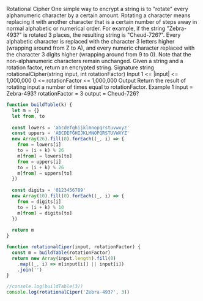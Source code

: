 Rotational Cipher
One simple way to encrypt a string is to "rotate" every alphanumeric character by a certain amount. Rotating a character means replacing it with another character that is a certain number of steps away in normal alphabetic or numerical order.
For example, if the string "Zebra-493?" is rotated 3 places, the resulting string is "Cheud-726?". Every alphabetic character is replaced with the character 3 letters higher (wrapping around from Z to A), and every numeric character replaced with the character 3 digits higher (wrapping around from 9 to 0). Note that the non-alphanumeric characters remain unchanged.
Given a string and a rotation factor, return an encrypted string.
Signature
string rotationalCipher(string input, int rotationFactor)
Input
1 <= |input| <= 1,000,000
0 <= rotationFactor <= 1,000,000
Output
Return the result of rotating input a number of times equal to rotationFactor.
Example 1
input = Zebra-493?
rotationFactor = 3
output = Cheud-726?

```js
function buildTable(k) {
  let m = {}
  let from, to
  
  const lowers = 'abcdefghijklmnopqrstuvwxyz'
  const uppers = 'ABCDEFGHIJKLMNOPQRSTUVWXYZ'
  new Array(26).fill(0).forEach((_, i) => {
    from = lowers[i]
    to = (i + k) % 26
    m[from] = lowers[to]
    from = uppers[i]
    to = (i + k) % 26
    m[from] = uppers[to]
  })
  
  const digits = '0123456789'
  new Array(10).fill(0).forEach((_, i) => {
    from = digits[i]
    to = (i + k) % 10
    m[from] = digits[to]
  })
  
  return m
}

function rotationalCiper(input, rotationFactor) {
  const m = buildTable(rotationFactor)
  return new Array(input.length).fill(0)
    .map((_, i) => m[input[i]] || input[i])
    .join('')
}

//console.log(buildTable(3))
console.log(rotationalCiper('Zebra-493?', 3))
```

